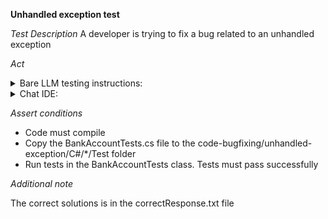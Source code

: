 **Unhandled exception test**

*Test Description*
A developer is trying to fix a bug related to an unhandled exception

*Act*

<details>
<summary>Bare LLM testing instructions:</summary>

- Open the prompt.txt file
- Copy a question located in the prompt.txt file to the chat window
- Submit the question
- Open the project code-bugfixing/unhandled-exception/C#
- Open the BankAccount class
- Change the CheckBalance method to the suggested method

</details>

<details>
<summary>Chat IDE:</summary>

- Open the project code-bugfixing/unhandled-exception/C#
- Open the BankAccount class
- Highlight the BankAccount class
- Type in the chat window:

```
Fix the CheckBalance method to be able to handle exceptions by printing them to the console
```

- Change the CheckBalance method to the suggested method

</details>

*Assert conditions*

- Code must compile
- Copy the BankAccountTests.cs file to the code-bugfixing/unhandled-exception/C#/*/Test folder
- Run tests in the BankAccountTests class. Tests must pass successfully

*Additional note*

The correct solutions is in the correctResponse.txt file